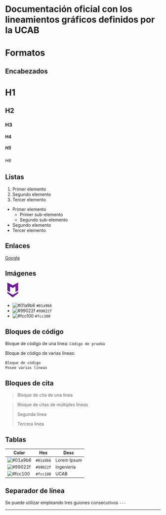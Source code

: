 # Documentación oficial con los lineamientos gráficos definidos por la UCAB

# Formatos

## Encabezados

# H1

## H2

### H3

#### H4

##### H5

###### H6

## Listas

1. Primer elemento
2. Segundo elemento
3. Tercer elemento

- Primer elemento
  - Primer sub-elemento
  - Segundo sub-elemento
- Segundo elemento
- Tercer elemento

## Enlaces

[Google](https://www.google.com)

## Imágenes

![alt text](https://github.com/adam-p/markdown-here/raw/master/src/common/images/icon48.png "Logo Title Text 1")

- ![#01a9b6](https://placehold.it/15/01a9b6/000000?text=+) `#01a9b6`
- ![#99022f](https://placehold.it/15/99022f/000000?text=+) `#99022f`
- ![#fcc100](https://placehold.it/15/fcc100/000000?text=+) `#fcc100`

## Bloques de código

Bloque de código de una línea: `Código de prueba`

Bloque de código de varias líneas:

```
Bloque de código
Posee varias líneas
```

## Bloques de cita

> Bloque de cita de una línea

> Bloque de citas de múltiples líneas
>
> Segunda línea
>
> Tercera línea

## Tablas

| Color                                                    | Hex       | Desc        |
| -------------------------------------------------------- | --------- | ----------- |
| ![#01a9b6](https://placehold.it/15/01a9b6/000000?text=+) | `#01a9b6` | Lorem Ipsum |
| ![#99022f](https://placehold.it/15/99022f/000000?text=+) | `#99022f` | Ingeniería |
| ![#fcc100](https://placehold.it/15/fcc100/000000?text=+) | `#fcc100` | UCAB |


## Separador de línea

Se puede utilizar empleando tres guiones consecutivos `---`

---
